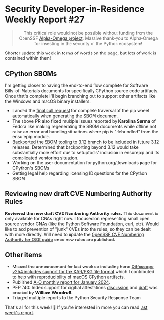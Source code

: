 # Security Developer-in-Residence Weekly Report #27

<blockquote>
  <center>This critical role would not be possible without funding from the OpenSSF <a href="https://alpha-omega.dev">Alpha-Omega project</a>. Massive thank-you to Alpha-Omega for investing in the security of the Python ecosystem!</center>
</blockquote>

Shorter update this week in terms of words on the page, but lots of work
is contained within them!

## CPython SBOMs

I'm getting closer to having the end-to-end flow complete for Software Bills-of-Materials documents
for specifically CPython source code artifacts. Once that's complete I'll begin branching out
to support other artifacts like the Windows and macOS binary installers.

* Landed the [final pull request](https://github.com/python/cpython/pull/114450)
  for complete traversal of the pip wheel automatically when generating the SBOM document.
* The above PR also fixed multiple issues reported by **Karolina Surma** of Fedora
  like making regenerating the SBOM documents while offline not raise an error
  and handling situations where pip is "debundled" from the ensurepip module.
* [Backported the SBOM tooling to 3.12 branch](https://github.com/python/cpython/pull/114730)
  to be included in future 3.12 releases.
  Determined that backporting beyond 3.12 would take substantially more effort
  due to setuptools' inclusion in ensurepip and its complicated vendoring situation.
* Working on the user documentation for python.org/downloads page for CPython's SBOMs
* Getting legal help regarding licensing ID questions for the CPython SBOM

## Reviewing new draft CVE Numbering Authority Rules

**Reviewed the new draft CVE Numbering Authority rules.** This document is only available for CNAs right now.
I focused on representing small open source vendor CNAs (like the Python Software Foundation, curl, etc).
Would like to add prevention of "junk" CVEs into the rules, so they can be dealt with more directly.
Will need to update the [OpenSSF CVE Numbering Authority for OSS guide](https://github.com/ossf/wg-vulnerability-disclosures/blob/main/docs/guides/becoming-a-cna-as-an-open-source-org-or-project.md)
once new rules are published.

## Other items

* Missed the announcement for last week so including here: [Diffoscope v254 includes support for the XAR/PKG
  file format](https://diffoscope.org/news/diffoscope-254-released/) which I contributed to help with reproducibility of macOS CPython artifacts.
* Published [A-O monthly report for January 2024](https://github.com/ossf/alpha-omega/blob/main/alpha/engagements/2024/psf/update-2024-01.md).
* PEP 740: Index support for digitial attestations [discussion](https://discuss.python.org/t/pep-740-index-support-for-digital-attestations/44498)
  and [draft](https://peps.python.org/pep-0740/) was created by **William Woodruff**.
* Triaged multiple reports to the Python Security Response Team.

That's all for this week! 👋 If you're interested in more you can read [last week's report](https://sethmlarson.dev/security-developer-in-residence-weekly-report-26).
